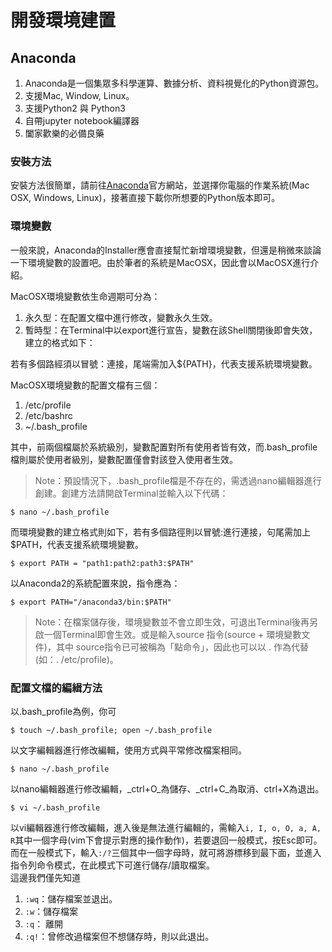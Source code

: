 # 開發環境建置

## Anaconda

1. Anaconda是一個集眾多科學運算、數據分析、資料視覺化的Python資源包。
2. 支援Mac, Window, Linux。
3. 支援Python2 與 Python3
4. 自帶jupyter notebook編譯器
5. 闔家歡樂的必備良藥

### 安裝方法

安裝方法很簡單，請前往[Anaconda](https://www.anaconda.com/download/#macos)官方網站，並選擇你電腦的作業系統\(Mac OSX, Windows, Linux\)，接著直接下載你所想要的Python版本即可。

### 環境變數

一般來說，Anaconda的Installer應會直接幫忙新增環境變數，但還是稍微來談論一下環境變數的設置吧。由於筆者的系統是MacOSX，因此會以MacOSX進行介紹。  
  
MacOSX環境變數依生命週期可分為：  
1. 永久型：在配置文檔中進行修改，變數永久生效。  
2. 暫時型：在Terminal中以export進行宣告，變數在該Shell關閉後即會失效，建立的格式如下：

若有多個路經須以冒號：連接，尾端需加入${PATH}，代表支援系統環境變數。

MacOSX環境變數的配置文檔有三個：  
1. /etc/profile  
2. /etc/bashrc  
3. ~/.bash\_profile  
  
其中，前兩個檔屬於系統級別，變數配置對所有使用者皆有效，而.bash\_profile檔則屬於使用者級別，變數配置僅會對該登入使用者生效。

> Note：預設情況下，.bash\_profile檔是不存在的，需透過nano編輯器進行創建。創建方法請開啟Terminal並輸入以下代碼：

```text
$ nano ~/.bash_profile
```

而環境變數的建立格式則如下，若有多個路徑則以冒號:進行連接，句尾需加上$PATH，代表支援系統環境變數。

```text
$ export PATH = "path1:path2:path3:$PATH"
```

以Anaconda2的系統配置來說，指令應為：

```text
$ export PATH="/anaconda3/bin:$PATH"
```

> Note：在檔案儲存後，環境變數並不會立即生效，可退出Terminal後再另啟一個Terminal即會生效。或是輸入source 指令\(source + 環境變數文件\)，其中 source指令已可被稱為「點命令」，因此也可以以 . 作為代替\(如：. /etc/profile\)。

### 配置文檔的編緝方法

以.bash\_profile為例，你可

```text
$ touch ~/.bash_profile; open ~/.bash_profile
```

以文字編輯器進行修改編輯，使用方式與平常修改檔案相同。

```text
$ nano ~/.bash_profile
```

以nano編輯器進行修改編輯，_ctrl+O_為儲存、_ctrl+C_為取消、ctrl+X為退出。

```text
$ vi ~/.bash_profile
```

以vi編輯器進行修改編輯，進入後是無法進行編輯的，需輸入`i, I, o, O, a, A, R`其中一個字母\(vim下會提示對應的操作動作\)，若要退回一般模式，按Esc即可。而在一般模式下，輸入`:/?`三個其中一個字母時，就可將游標移到最下面，並進入指令列命令模式，在此模式下可進行儲存/讀取檔案。  
這邊我們僅先知道  
1. `:wq`：儲存檔案並退出。  
2. `:w`：儲存檔案  
3. `:q`： 離開  
4. `:q!`：曾修改過檔案但不想儲存時，則以此退出。

  




